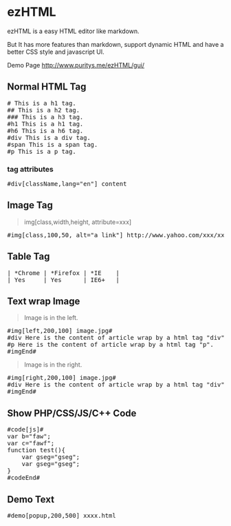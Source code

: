 # ezHTML

ezHTML is a easy HTML editor like markdown.

But It has more features than markdown,  support dynamic HTML and have a better CSS style and javascript UI.

Demo Page
http://www.puritys.me/ezHTML/gui/

## Normal HTML Tag

<pre>
# This is a h1 tag.
## This is a h2 tag.
### This is a h3 tag.
#h1 This is a h1 tag.
#h6 This is a h6 tag.
#div This is a div tag.
#span This is a span tag.
#p This is a p tag.
</pre>

### tag attributes

<pre>
#div[className,lang="en"] content
</pre>

## Image Tag

> img[class,width,height, attribute=xxx]

<pre>
#img[class,100,50, alt="a link"] http://www.yahoo.com/xxx/xxx.jpg
</pre>

## Table Tag

<pre>
| *Chrome | *Firefox | *IE    |
| Yes     | Yes      | IE6+   |
</pre>

## Text wrap Image

> Image is in the left.

<pre>
#img[left,200,100] image.jpg#
#div Here is the content of article wrap by a html tag "div".
#p Here is the content of article wrap by a html tag "p".
#imgEnd#
</pre>

> Image is in the right.

<pre>
#img[right,200,100] image.jpg#
#div Here is the content of article wrap by a html tag "div".
#imgEnd#
</pre>


## Show PHP/CSS/JS/C++ Code

<pre>
#code[js]#
var b="faw";
var c="fawf";
function test(){
    var gseg="gseg";
    var gseg="gseg";
}
#codeEnd#
</pre>

## Demo Text
<pre>
#demo[popup,200,500] xxxx.html
</pre>

